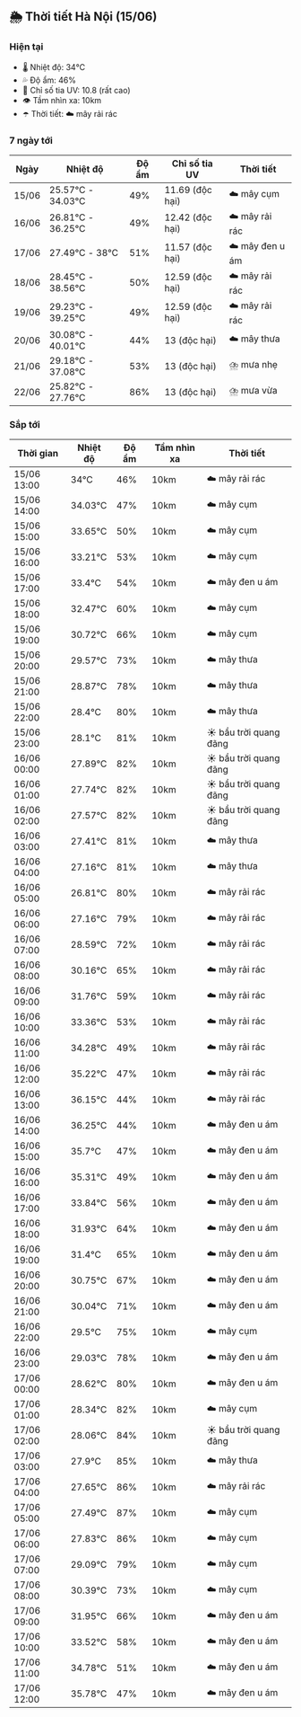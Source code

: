## 🌦️ Thời tiết Hà Nội (15/06)

### Hiện tại

- 🌡️ Nhiệt độ: 34℃
- 💦 Độ ẩm: 46%
- 🌟 Chỉ số tia UV: 10.8 (rất cao)
- 👁️ Tầm nhìn xa: 10km
- ☂️ Thời tiết: ☁️ mây rải rác

### 7 ngày tới

| Ngày | Nhiệt độ | Độ ẩm | Chỉ số tia UV | Thời tiết |
| --- | --- | --- | --- | --- |
| 15/06 | 25.57℃ - 34.03℃ | 49% | 11.69 (độc hại) | ☁️ mây cụm |
| 16/06 | 26.81℃ - 36.25℃ | 49% | 12.42 (độc hại) | ☁️ mây rải rác |
| 17/06 | 27.49℃ - 38℃ | 51% | 11.57 (độc hại) | ☁️ mây đen u ám |
| 18/06 | 28.45℃ - 38.56℃ | 50% | 12.59 (độc hại) | ☁️ mây rải rác |
| 19/06 | 29.23℃ - 39.25℃ | 49% | 12.59 (độc hại) | ☁️ mây rải rác |
| 20/06 | 30.08℃ - 40.01℃ | 44% | 13 (độc hại) | ☁️ mây thưa |
| 21/06 | 29.18℃ - 37.08℃ | 53% | 13 (độc hại) | ⛈️ mưa nhẹ |
| 22/06 | 25.82℃ - 27.76℃ | 86% | 13 (độc hại) | ⛈️ mưa vừa |

### Sắp tới

| Thời gian | Nhiệt độ | Độ ẩm | Tầm nhìn xa | Thời tiết |
| --- | --- | --- | --- | --- |
| 15/06 13:00 | 34℃ | 46% | 10km | ☁️ mây rải rác |
| 15/06 14:00 | 34.03℃ | 47% | 10km | ☁️ mây cụm |
| 15/06 15:00 | 33.65℃ | 50% | 10km | ☁️ mây cụm |
| 15/06 16:00 | 33.21℃ | 53% | 10km | ☁️ mây cụm |
| 15/06 17:00 | 33.4℃ | 54% | 10km | ☁️ mây đen u ám |
| 15/06 18:00 | 32.47℃ | 60% | 10km | ☁️ mây cụm |
| 15/06 19:00 | 30.72℃ | 66% | 10km | ☁️ mây cụm |
| 15/06 20:00 | 29.57℃ | 73% | 10km | ☁️ mây thưa |
| 15/06 21:00 | 28.87℃ | 78% | 10km | ☁️ mây thưa |
| 15/06 22:00 | 28.4℃ | 80% | 10km | ☁️ mây thưa |
| 15/06 23:00 | 28.1℃ | 81% | 10km | ☀️ bầu trời quang đãng |
| 16/06 00:00 | 27.89℃ | 82% | 10km | ☀️ bầu trời quang đãng |
| 16/06 01:00 | 27.74℃ | 82% | 10km | ☀️ bầu trời quang đãng |
| 16/06 02:00 | 27.57℃ | 82% | 10km | ☀️ bầu trời quang đãng |
| 16/06 03:00 | 27.41℃ | 81% | 10km | ☁️ mây thưa |
| 16/06 04:00 | 27.16℃ | 81% | 10km | ☁️ mây thưa |
| 16/06 05:00 | 26.81℃ | 80% | 10km | ☁️ mây rải rác |
| 16/06 06:00 | 27.16℃ | 79% | 10km | ☁️ mây rải rác |
| 16/06 07:00 | 28.59℃ | 72% | 10km | ☁️ mây rải rác |
| 16/06 08:00 | 30.16℃ | 65% | 10km | ☁️ mây rải rác |
| 16/06 09:00 | 31.76℃ | 59% | 10km | ☁️ mây rải rác |
| 16/06 10:00 | 33.36℃ | 53% | 10km | ☁️ mây rải rác |
| 16/06 11:00 | 34.28℃ | 49% | 10km | ☁️ mây rải rác |
| 16/06 12:00 | 35.22℃ | 47% | 10km | ☁️ mây rải rác |
| 16/06 13:00 | 36.15℃ | 44% | 10km | ☁️ mây rải rác |
| 16/06 14:00 | 36.25℃ | 44% | 10km | ☁️ mây đen u ám |
| 16/06 15:00 | 35.7℃ | 47% | 10km | ☁️ mây đen u ám |
| 16/06 16:00 | 35.31℃ | 49% | 10km | ☁️ mây đen u ám |
| 16/06 17:00 | 33.84℃ | 56% | 10km | ☁️ mây đen u ám |
| 16/06 18:00 | 31.93℃ | 64% | 10km | ☁️ mây đen u ám |
| 16/06 19:00 | 31.4℃ | 65% | 10km | ☁️ mây đen u ám |
| 16/06 20:00 | 30.75℃ | 67% | 10km | ☁️ mây đen u ám |
| 16/06 21:00 | 30.04℃ | 71% | 10km | ☁️ mây đen u ám |
| 16/06 22:00 | 29.5℃ | 75% | 10km | ☁️ mây cụm |
| 16/06 23:00 | 29.03℃ | 78% | 10km | ☁️ mây đen u ám |
| 17/06 00:00 | 28.62℃ | 80% | 10km | ☁️ mây đen u ám |
| 17/06 01:00 | 28.34℃ | 82% | 10km | ☁️ mây cụm |
| 17/06 02:00 | 28.06℃ | 84% | 10km | ☀️ bầu trời quang đãng |
| 17/06 03:00 | 27.9℃ | 85% | 10km | ☁️ mây thưa |
| 17/06 04:00 | 27.65℃ | 86% | 10km | ☁️ mây rải rác |
| 17/06 05:00 | 27.49℃ | 87% | 10km | ☁️ mây cụm |
| 17/06 06:00 | 27.83℃ | 86% | 10km | ☁️ mây cụm |
| 17/06 07:00 | 29.09℃ | 79% | 10km | ☁️ mây cụm |
| 17/06 08:00 | 30.39℃ | 73% | 10km | ☁️ mây cụm |
| 17/06 09:00 | 31.95℃ | 66% | 10km | ☁️ mây đen u ám |
| 17/06 10:00 | 33.52℃ | 58% | 10km | ☁️ mây đen u ám |
| 17/06 11:00 | 34.78℃ | 51% | 10km | ☁️ mây đen u ám |
| 17/06 12:00 | 35.78℃ | 47% | 10km | ☁️ mây đen u ám |
